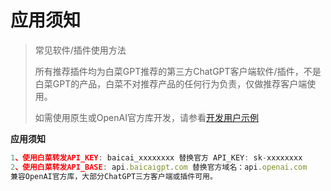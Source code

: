 # 应用须知
>
>常见软件/插件使用方法
>
>所有推荐插件均为白菜GPT推荐的第三方ChatGPT客户端软件/插件，不是白菜GPT的产品，白菜不对推荐产品的任何行为负责，仅做推荐客户端使用。
>
>如需使用原生或OpenAI官方库开发，请参看[开发用户示例](https://github.com/baicaigpt/FreeGPT_FreeApiKey/tree/main/01%E5%BA%94%E7%94%A8%E7%A4%BA%E4%BE%8B/01%E5%BC%80%E5%8F%91%E7%94%A8%E6%88%B7)

**应用须知**

```js
1、使用白菜转发API_KEY: baicai_xxxxxxxx 替换官方 API_KEY: sk-xxxxxxxx
2、使用白菜转发API_BASE: api.baicaigpt.com 替换官方域名：api.openai.com
兼容OpenAI官方库，大部分ChatGPT三方客户端或插件可用。
```
